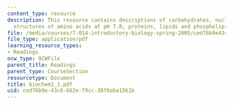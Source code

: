 ```yaml
---
content_type: resource
description: This resource contains descriptions of carbohydrates, nucleic acids,
  structures of amino acids at pH 7.0, proteins, lipids and phospholipids.
file: /media/courses/7-014-introductory-biology-spring-2005/ced76b9e43c8662e79cc38f0aba1561b_biochem1_3.pdf
file_type: application/pdf
learning_resource_types:
- Readings
ocw_type: OCWFile
parent_title: Readings
parent_type: CourseSection
resourcetype: Document
title: biochem1_3.pdf
uid: ced76b9e-43c8-662e-79cc-38f0aba1561b
---
```

